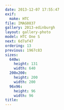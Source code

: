 ```yaml
---
date: 2013-12-07 17:55:47
exif:
  make: HTC
file: IMAG0837
gallery: 2013-edinburgh
layout: gallery-photo
model: HTC One S
next: 6d7af47
ordering: 13
previous: 1967c83
sizes:
  640w:
    height: 131
    width: 640
  200x200:
    height: 200
    width: 200
  96x96:
    height: 96
    width: 96
title: 
---
```

